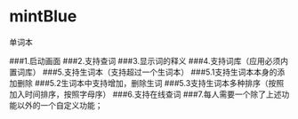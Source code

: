 # mintBlue
单词本

###1.启动画面
###2.支持查词
###3.显示词的释义
###4.支持词库（应用必须内置词库）
###5.支持生词本（支持超过一个生词本）
###5.1支持生词本本身的添加删除
###5.2生词本中支持增加，删除生词
###5.3支持生词本多种排序（按照加入时间排序，按照字母序）
###6.支持在线查词
###7.每人需要一个除了上述功能以外的一个自定义功能；
